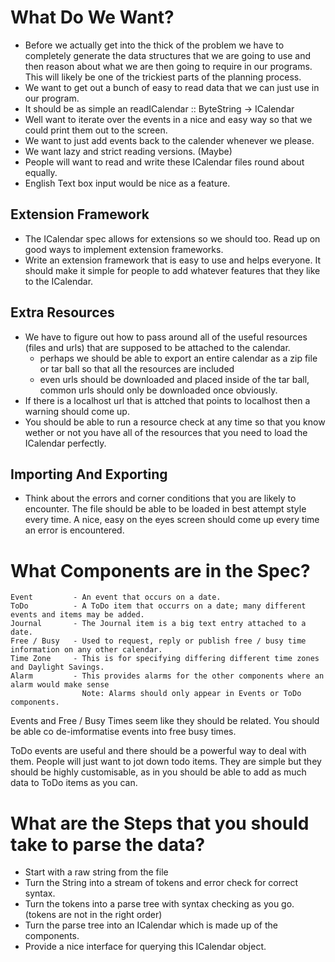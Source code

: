 What Do We Want?
================

 - Before we actually get into the thick of the problem we have to completely generate the data structures
   that we are going to use and then reason about what we are then going to require in our programs. This 
   will likely be one of the trickiest parts of the planning process.
 - We want to get out a bunch of easy to read data that we can just use in our program.
 - It should be as simple an readICalendar :: ByteString -> ICalendar
 - Well want to iterate over the events in a nice and easy way so that we could print them out to the screen.
 - We want to just add events back to the calender whenever we please.
 - We want lazy and strict reading versions. (Maybe)
 - People will want to read and write these ICalendar files round about equally.
 - English Text box input would be nice as a feature.

Extension Framework
-------------------

 - The ICalendar spec allows for extensions so we should too. Read up on good ways to implement extension 
   frameworks.
 - Write an extension framework that is easy to use and helps everyone. It should make it simple for people to 
   add whatever features that they like to the ICalendar.

Extra Resources
---------------

 - We have to figure out how to pass around all of the useful resources (files and urls) that are supposed 
   to be attached to the calendar.
    - perhaps we should be able to export an entire calendar as a zip file or tar ball so that all the 
      resources are included
    - even urls should be downloaded and placed inside of the tar ball, common urls should only be downloaded
      once obviously.
 - If there is a localhost url that is attched that points to localhost then a warning should come up.
 - You should be able to run a resource check at any time so that you know wether or not you have all of the
   resources that you need to load the ICalendar perfectly.

Importing And Exporting
-----------------------

 - Think about the errors and corner conditions that you are likely to encounter. The file should be able
   to be loaded in best attempt style every time. A nice, easy on the eyes screen should come up every time 
   an error is encountered.

What Components are in the Spec?
================================

    Event         - An event that occurs on a date.
    ToDo          - A ToDo item that occurrs on a date; many different events and items may be added. 
    Journal       - The Journal item is a big text entry attached to a date.
    Free / Busy   - Used to request, reply or publish free / busy time information on any other calendar.
    Time Zone     - This is for specifying differing different time zones and Daylight Savings.
    Alarm         - This provides alarms for the other components where an alarm would make sense
                    Note: Alarms should only appear in Events or ToDo components.

Events and Free / Busy Times seem like they should be related. You should be able co de-imformatise
events into free busy times.

ToDo events are useful and there should be a powerful way to deal with them. People will just want
to jot down todo items. They are simple but they should be highly customisable, as in you should be
able to add as much data to ToDo items as you can.

What are the Steps that you should take to parse the data?
==========================================================

 - Start with a raw string from the file
 - Turn the String into a stream of tokens and error check for correct syntax.
 - Turn the tokens into a parse tree with syntax checking as you go. (tokens are not in the right order)
 - Turn the parse tree into an ICalendar which is made up of the components.
 - Provide a nice interface for querying this ICalendar object.
